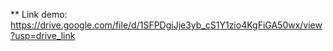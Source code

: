 ** Link demo: https://drive.google.com/file/d/1SFPDgiJje3yb_cS1Y1zio4KgFiGA50wx/view?usp=drive_link
